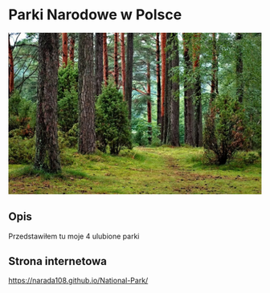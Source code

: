 # Parki Narodowe w Polsce
![forest](images/forest.jpg)
## Opis
Przedstawiłem tu moje 4 ulubione parki
## Strona internetowa
https://narada108.github.io/National-Park/
